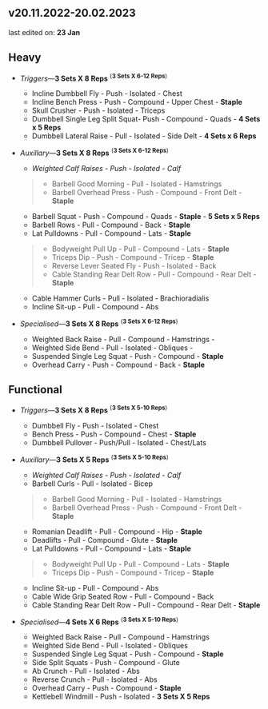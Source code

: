 ## v20.11.2022-20.02.2023
last edited on: **23 Jan**
## **Heavy**

- *Triggers*&mdash;**3 Sets X 8 Reps** <sup>(**3 Sets X 6-12 Reps**)
    - Incline Dumbbell Fly - Push - Isolated - Chest
    - Incline Bench Press - Push - Compound - Upper Chest - **Staple**
    - Skull Crusher - Push - Isolated - Triceps
    - Dumbbell Single Leg Split Squat- Push - Compound - Quads - **4 Sets x 5 Reps**
    - Dumbbell Lateral Raise - Pull - Isolated - Side Delt - **4 Sets x 6 Reps**

- *Auxillary*&mdash;**3 Sets X 8 Reps** <sup>(**3 Sets X 6-12 Reps**)
    - *Weighted Calf Raises - Push - Isolated - Calf*
    > - Barbell Good Morning - Pull - Isolated - Hamstrings <br>
    > - Barbell Overhead Press - Push - Compound - Front Delt - **Staple**
    - Barbell Squat - Push - Compound - Quads - **Staple** - **5 Sets x 5 Reps**
    - Barbell Rows - Pull - Compound - Back - **Staple**
    - Lat Pulldowns - Pull - Compound - Lats - **Staple**
    > - Bodyweight Pull Up - Pull - Compound - Lats - **Staple** <br>
    > - Triceps Dip - Push - Compound - Tricep - **Staple**
    > - Reverse Lever Seated Fly - Push - Isolated - Back <br>
    > - Cable Standing Rear Delt Row - Pull - Compound - Rear Delt - **Staple**
    - Cable Hammer Curls - Pull - Isolated - Brachioradialis
    - Incline Sit-up - Pull - Compound - Abs

- *Specialised*&mdash;**3 Sets X 8 Reps** <sup>(**3 Sets X 6-12 Reps**)
    - Weighted Back Raise - Pull - Compound - Hamstrings - 
    - Weighted Side Bend - Pull - Isolated - Obliques - 
    - Suspended Single Leg Squat - Push - Compound - **Staple**
    - Overhead Carry - Push - Compound - Back - **Staple**

## **Functional**

- *Triggers*&mdash;**3 Sets X 8 Reps** <sup>(**3 Sets X 5-10 Reps**)
    - Dumbbell Fly - Push - Isolated - Chest
    - Bench Press - Push - Compound - Chest - **Staple**
    - Dumbbell Pullover - Push/Pull - Isolated - Chest/Lats

- *Auxillary*&mdash;**3 Sets X 5 Reps** <sup>(**3 Sets X 5-10 Reps**)
    - *Weighted Calf Raises - Push - Isolated - Calf*
    - Barbell Curls - Pull - Isolated - Bicep
    > - Barbell Good Morning - Pull - Isolated - Hamstrings <br>
    > - Barbell Overhead Press - Push - Compound - Front Delt - **Staple**
    - Romanian Deadlift - Pull - Compound - Hip - **Staple**
    - Deadlifts - Pull - Compound - Glute - **Staple**
    - Lat Pulldowns - Pull - Compound - Lats - **Staple**
    > - Bodyweight Pull Up - Pull - Compound - Lats - **Staple** <br>
    > - Triceps Dip - Push - Compound - Tricep - **Staple**
    - Incline Sit-up - Pull - Compound - Abs
    - Cable Wide Grip Seated Row - Pull - Compound - Back
    - Cable Standing Rear Delt Row - Pull - Compound - Rear Delt - **Staple**

- *Specialised*&mdash;**4 Sets X 6 Reps** <sup>(**3 Sets X 5-10 Reps**)
    - Weighted Back Raise - Pull - Compound - Hamstrings
    - Weighted Side Bend - Pull - Isolated - Obliques
    - Suspended Single Leg Squat - Push - Compound - **Staple**
    - Side Split Squats - Push - Compound - Glute
    - Ab Crunch - Pull - Isolated - Abs
    - Reverse Crunch - Pull - Isolated - Abs
    - Overhead Carry - Push - Compound - **Staple**
    - Kettlebell Windmill - Push - Isolated - **3 Sets X 5 Reps**